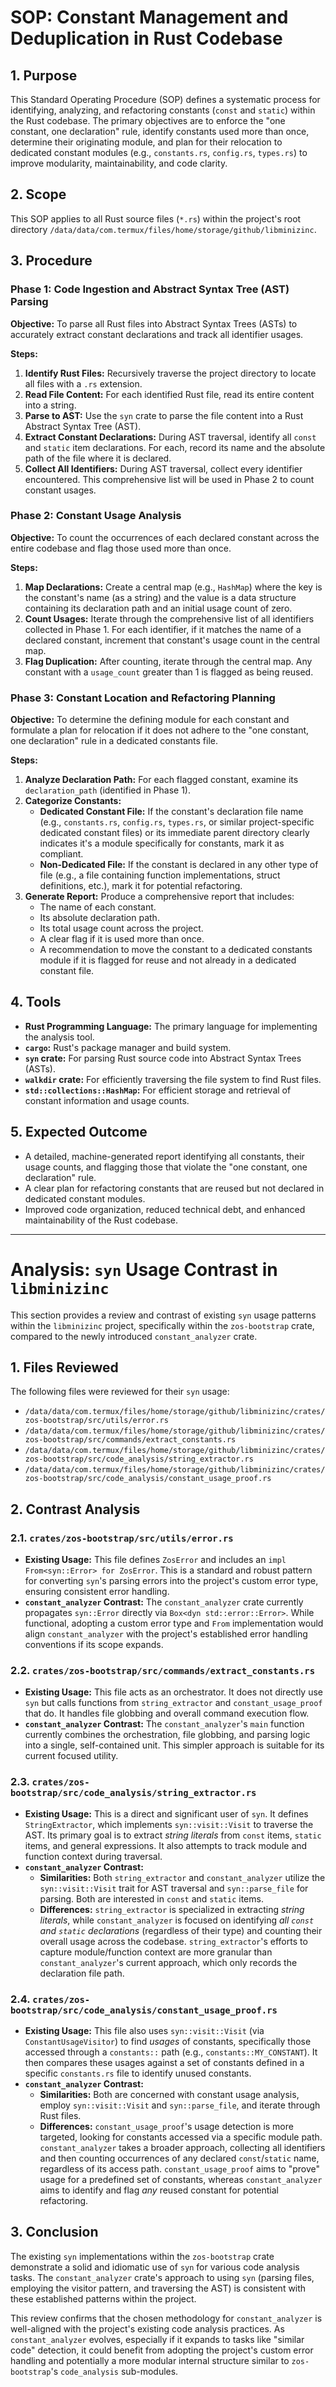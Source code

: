 # SOP: Constant Management and Deduplication in Rust Codebase

## 1. Purpose
This Standard Operating Procedure (SOP) defines a systematic process for identifying, analyzing, and refactoring constants (`const` and `static`) within the Rust codebase. The primary objectives are to enforce the "one constant, one declaration" rule, identify constants used more than once, determine their originating module, and plan for their relocation to dedicated constant modules (e.g., `constants.rs`, `config.rs`, `types.rs`) to improve modularity, maintainability, and code clarity.

## 2. Scope
This SOP applies to all Rust source files (`*.rs`) within the project's root directory `/data/data/com.termux/files/home/storage/github/libminizinc`.

## 3. Procedure

### Phase 1: Code Ingestion and Abstract Syntax Tree (AST) Parsing
**Objective:** To parse all Rust files into Abstract Syntax Trees (ASTs) to accurately extract constant declarations and track all identifier usages.

**Steps:**
1.  **Identify Rust Files:** Recursively traverse the project directory to locate all files with a `.rs` extension.
2.  **Read File Content:** For each identified Rust file, read its entire content into a string.
3.  **Parse to AST:** Use the `syn` crate to parse the file content into a Rust Abstract Syntax Tree (AST).
4.  **Extract Constant Declarations:** During AST traversal, identify all `const` and `static` item declarations. For each, record its name and the absolute path of the file where it is declared.
5.  **Collect All Identifiers:** During AST traversal, collect every identifier encountered. This comprehensive list will be used in Phase 2 to count constant usages.

### Phase 2: Constant Usage Analysis
**Objective:** To count the occurrences of each declared constant across the entire codebase and flag those used more than once.

**Steps:**
1.  **Map Declarations:** Create a central map (e.g., `HashMap`) where the key is the constant's name (as a string) and the value is a data structure containing its declaration path and an initial usage count of zero.
2.  **Count Usages:** Iterate through the comprehensive list of all identifiers collected in Phase 1. For each identifier, if it matches the name of a declared constant, increment that constant's usage count in the central map.
3.  **Flag Duplication:** After counting, iterate through the central map. Any constant with a `usage_count` greater than 1 is flagged as being reused.

### Phase 3: Constant Location and Refactoring Planning
**Objective:** To determine the defining module for each constant and formulate a plan for relocation if it does not adhere to the "one constant, one declaration" rule in a dedicated constants file.

**Steps:**
1.  **Analyze Declaration Path:** For each flagged constant, examine its `declaration_path` (identified in Phase 1).
2.  **Categorize Constants:**
    *   **Dedicated Constant File:** If the constant's declaration file name (e.g., `constants.rs`, `config.rs`, `types.rs`, or similar project-specific dedicated constant files) or its immediate parent directory clearly indicates it's a module specifically for constants, mark it as compliant.
    *   **Non-Dedicated File:** If the constant is declared in any other type of file (e.g., a file containing function implementations, struct definitions, etc.), mark it for potential refactoring.
3.  **Generate Report:** Produce a comprehensive report that includes:
    *   The name of each constant.
    *   Its absolute declaration path.
    *   Its total usage count across the project.
    *   A clear flag if it is used more than once.
    *   A recommendation to move the constant to a dedicated constants module if it is flagged for reuse and not already in a dedicated constant file.

## 4. Tools
*   **Rust Programming Language:** The primary language for implementing the analysis tool.
*   **`cargo`:** Rust's package manager and build system.
*   **`syn` crate:** For parsing Rust source code into Abstract Syntax Trees (ASTs).
*   **`walkdir` crate:** For efficiently traversing the file system to find Rust files.
*   **`std::collections::HashMap`:** For efficient storage and retrieval of constant information and usage counts.

## 5. Expected Outcome
*   A detailed, machine-generated report identifying all constants, their usage counts, and flagging those that violate the "one constant, one declaration" rule.
*   A clear plan for refactoring constants that are reused but not declared in dedicated constant modules.
*   Improved code organization, reduced technical debt, and enhanced maintainability of the Rust codebase.

---

# Analysis: `syn` Usage Contrast in `libminizinc`

This section provides a review and contrast of existing `syn` usage patterns within the `libminizinc` project, specifically within the `zos-bootstrap` crate, compared to the newly introduced `constant_analyzer` crate.

## 1. Files Reviewed
The following files were reviewed for their `syn` usage:
*   `/data/data/com.termux/files/home/storage/github/libminizinc/crates/zos-bootstrap/src/utils/error.rs`
*   `/data/data/com.termux/files/home/storage/github/libminizinc/crates/zos-bootstrap/src/commands/extract_constants.rs`
*   `/data/data/com.termux/files/home/storage/github/libminizinc/crates/zos-bootstrap/src/code_analysis/string_extractor.rs`
*   `/data/data/com.termux/files/home/storage/github/libminizinc/crates/zos-bootstrap/src/code_analysis/constant_usage_proof.rs`

## 2. Contrast Analysis

### 2.1. `crates/zos-bootstrap/src/utils/error.rs`
*   **Existing Usage:** This file defines `ZosError` and includes an `impl From<syn::Error> for ZosError`. This is a standard and robust pattern for converting `syn`'s parsing errors into the project's custom error type, ensuring consistent error handling.
*   **`constant_analyzer` Contrast:** The `constant_analyzer` crate currently propagates `syn::Error` directly via `Box<dyn std::error::Error>`. While functional, adopting a custom error type and `From` implementation would align `constant_analyzer` with the project's established error handling conventions if its scope expands.

### 2.2. `crates/zos-bootstrap/src/commands/extract_constants.rs`
*   **Existing Usage:** This file acts as an orchestrator. It does not directly use `syn` but calls functions from `string_extractor` and `constant_usage_proof` that do. It handles file globbing and overall command execution flow.
*   **`constant_analyzer` Contrast:** The `constant_analyzer`'s `main` function currently combines the orchestration, file globbing, and parsing logic into a single, self-contained unit. This simpler approach is suitable for its current focused utility.

### 2.3. `crates/zos-bootstrap/src/code_analysis/string_extractor.rs`
*   **Existing Usage:** This is a direct and significant user of `syn`. It defines `StringExtractor`, which implements `syn::visit::Visit` to traverse the AST. Its primary goal is to extract *string literals* from `const` items, `static` items, and general expressions. It also attempts to track module and function context during traversal.
*   **`constant_analyzer` Contrast:**
    *   **Similarities:** Both `string_extractor` and `constant_analyzer` utilize the `syn::visit::Visit` trait for AST traversal and `syn::parse_file` for parsing. Both are interested in `const` and `static` items.
    *   **Differences:** `string_extractor` is specialized in extracting *string literals*, while `constant_analyzer` is focused on identifying *all `const` and `static` declarations* (regardless of their type) and counting their overall usage across the codebase. `string_extractor`'s efforts to capture module/function context are more granular than `constant_analyzer`'s current approach, which only records the declaration file path.

### 2.4. `crates/zos-bootstrap/src/code_analysis/constant_usage_proof.rs`
*   **Existing Usage:** This file also uses `syn::visit::Visit` (via `ConstantUsageVisitor`) to find *usages* of constants, specifically those accessed through a `constants::` path (e.g., `constants::MY_CONSTANT`). It then compares these usages against a set of constants defined in a specific `constants.rs` file to identify unused constants.
*   **`constant_analyzer` Contrast:**
    *   **Similarities:** Both are concerned with constant usage analysis, employ `syn::visit::Visit` and `syn::parse_file`, and iterate through Rust files.
    *   **Differences:** `constant_usage_proof`'s usage detection is more targeted, looking for constants accessed via a specific module path. `constant_analyzer` takes a broader approach, collecting all identifiers and then counting occurrences of any declared `const`/`static` name, regardless of its access path. `constant_usage_proof` aims to "prove" usage for a predefined set of constants, whereas `constant_analyzer` aims to identify and flag *any* reused constant for potential refactoring.

## 3. Conclusion
The existing `syn` implementations within the `zos-bootstrap` crate demonstrate a solid and idiomatic use of `syn` for various code analysis tasks. The `constant_analyzer` crate's approach to using `syn` (parsing files, employing the visitor pattern, and traversing the AST) is consistent with these established patterns within the project.

This review confirms that the chosen methodology for `constant_analyzer` is well-aligned with the project's existing code analysis practices. As `constant_analyzer` evolves, especially if it expands to tasks like "similar code" detection, it could benefit from adopting the project's custom error handling and potentially a more modular internal structure similar to `zos-bootstrap`'s `code_analysis` sub-modules.
